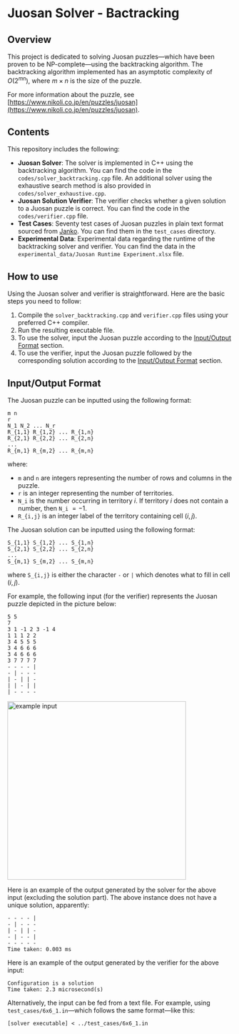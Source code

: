 # Juosan Solver - Bactracking

## Overview

This project is dedicated to solving Juosan puzzles&mdash;which have been proven to be NP-complete&mdash;using the backtracking algorithm.
The backtracking algorithm implemented has an asymptotic complexity of $O(2^{mn})$, where $m \times n$ is the size of the puzzle.

For more information about the puzzle, see [https://www.nikoli.co.jp/en/puzzles/juosan](https://www.nikoli.co.jp/en/puzzles/juosan).

## Contents

This repository includes the following:

* **Juosan Solver**: The solver is implemented in C++ using the backtracking algorithm. You can find the code in the `codes/solver_backtracking.cpp` file. An additional solver using the exhaustive search method is also provided in `codes/solver_exhaustive.cpp`.
* **Juosan Solution Verifier**: The verifier checks whether a given solution to a Juosan puzzle is correct. You can find the code in the `codes/verifier.cpp` file.
* **Test Cases**: Seventy test cases of Juosan puzzles in plain text format sourced from [Janko](https://www.janko.at/Raetsel/Juosan/index.htm). You can find them in the `test_cases` directory.
* **Experimental Data**: Experimental data regarding the runtime of the backtracking solver and verifier. You can find the data in the `experimental_data/Juosan Runtime Experiment.xlsx` file.

## How to use

Using the Juosan solver and verifier is straightforward. Here are the basic steps you need to follow:

1. Compile the `solver_backtracking.cpp` and `verifier.cpp` files using your preferred C++ compiler.
2. Run the resulting executable file.
3. To use the solver, input the Juosan puzzle according to the [Input/Output Format](#inputoutput-format) section.
4. To use the verifier, input the Juosan puzzle followed by the corresponding solution according to the [Input/Output Format](#inputoutput-format) section.

## Input/Output Format

The Juosan puzzle can be inputted using the following format:

```
m n
r
N_1 N_2 ... N_r
R_{1,1} R_{1,2} ... R_{1,n}
R_{2,1} R_{2,2} ... R_{2,n}
...
R_{m,1} R_{m,2} ... R_{m,n}
```

where:

* `m` and `n` are integers representing the number of rows and columns in the puzzle.
* `r` is an integer representing the number of territories.
* `N_i` is the number occurring in territory $i$. If territory $i$ does not contain a number, then `N_i` $= -1$.
* `R_{i,j}` is an integer label of the territory containing cell $(i,j)$.

The Juosan solution can be inputted using the following format:
```
S_{1,1} S_{1,2} ... S_{1,n}
S_{2,1} S_{2,2} ... S_{2,n}
...
S_{m,1} S_{m,2} ... S_{m,n}
```

where `S_{i,j}` is either the character `-` or `|` which denotes what to fill in cell $(i,j)$.

For example, the following input (for the verifier) represents the Juosan puzzle depicted in the picture below:
```
5 5
7
3 1 -1 2 3 -1 4
1 1 1 2 2
3 4 5 5 5
3 4 6 6 6
3 4 6 6 6
3 7 7 7 7
- - - - |
- | - - -
| - | | -
| | - | |
| - - - -
```

<img src="https://user-images.githubusercontent.com/54428874/236688739-8c00e9c9-1950-4c1b-aabe-5a0fc299e332.png" alt="example input" width="400">

Here is an example of the output generated by the solver for the above input (excluding the solution part). The above instance does not have a unique solution, apparently:
```
- - - - |
- | - - -
| - | | -
- | - - |
- - - - -
Time taken: 0.003 ms
```
Here is an example of the output generated by the verifier for the above input:
```
Configuration is a solution
Time taken: 2.3 microsecond(s)
```

Alternatively, the input can be fed from a text file.
For example, using `test_cases/6x6_1.in`&mdash;which follows the same format&mdash;like this:
```
[solver executable] < ../test_cases/6x6_1.in
```
